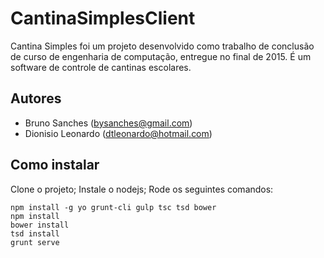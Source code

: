 # CantinaSimplesClient

Cantina Simples foi um projeto desenvolvido como trabalho de conclusão de curso de engenharia de computação, entregue no final de 2015. É um software de controle de cantinas escolares.

## Autores

- Bruno Sanches (bysanches@gmail.com)
- Dionisio Leonardo (dtleonardo@hotmail.com)

## Como instalar

Clone o projeto;
Instale o nodejs;
Rode os seguintes comandos:

```
npm install -g yo grunt-cli gulp tsc tsd bower
npm install
bower install
tsd install
grunt serve
```

